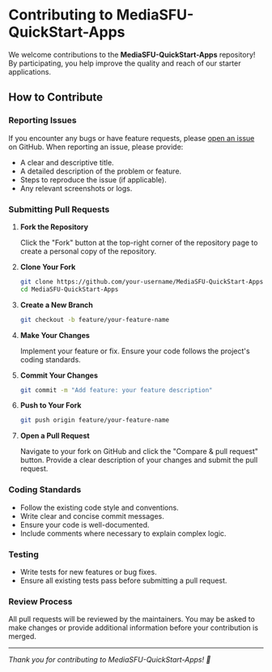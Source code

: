# Contributing to MediaSFU-QuickStart-Apps

We welcome contributions to the **MediaSFU-QuickStart-Apps** repository! By participating, you help improve the quality and reach of our starter applications.

## How to Contribute

### Reporting Issues

If you encounter any bugs or have feature requests, please [open an issue](https://github.com/MediaSFU/MediaSFU-QuickStart-Apps/issues) on GitHub. When reporting an issue, please provide:

- A clear and descriptive title.
- A detailed description of the problem or feature.
- Steps to reproduce the issue (if applicable).
- Any relevant screenshots or logs.

### Submitting Pull Requests

1. **Fork the Repository**

   Click the "Fork" button at the top-right corner of the repository page to create a personal copy of the repository.

2. **Clone Your Fork**

   ```bash
   git clone https://github.com/your-username/MediaSFU-QuickStart-Apps.git
   cd MediaSFU-QuickStart-Apps
   ```

3. **Create a New Branch**

   ```bash
   git checkout -b feature/your-feature-name
   ```

4. **Make Your Changes**

   Implement your feature or fix. Ensure your code follows the project's coding standards.

5. **Commit Your Changes**

   ```bash
   git commit -m "Add feature: your feature description"
   ```

6. **Push to Your Fork**

   ```bash
   git push origin feature/your-feature-name
   ```

7. **Open a Pull Request**

   Navigate to your fork on GitHub and click the "Compare & pull request" button. Provide a clear description of your changes and submit the pull request.

### Coding Standards

- Follow the existing code style and conventions.
- Write clear and concise commit messages.
- Ensure your code is well-documented.
- Include comments where necessary to explain complex logic.

### Testing

- Write tests for new features or bug fixes.
- Ensure all existing tests pass before submitting a pull request.

### Review Process

All pull requests will be reviewed by the maintainers. You may be asked to make changes or provide additional information before your contribution is merged.

---

*Thank you for contributing to MediaSFU-QuickStart-Apps! 🙌*